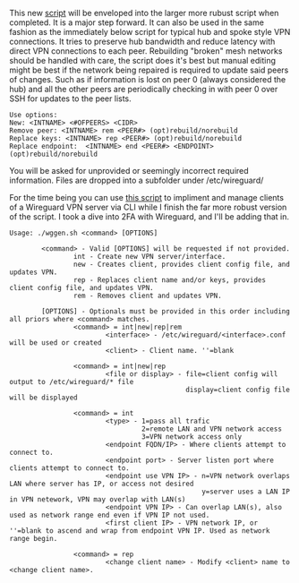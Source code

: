This new [script](https://github.com/danvandermeir/GenerateWireguard/blob/main/wgmesh.sh) will be enveloped into the larger more rubust script when completed. It is a major step forward. It can also be used in the same fashion as the immediately below script for typical hub and spoke style VPN connections. It tries to preserve hub bandwidth and reduce latency with direct VPN connections to each peer. Rebuilding "broken" mesh networks should be handled with care, the script does it's best but manual editing might be best if the network being repaired is required to update said peers of changes. Such as if information is lost on peer 0 (always considered the hub) and all the other peers are periodically checking in with peer 0 over SSH for updates to the peer lists.
```
Use options:
New: <INTNAME> <#OFPEERS> <CIDR>
Remove peer: <INTNAME> rem <PEER#> (opt)rebuild/norebuild
Replace keys: <INTNAME> rep <PEER#> (opt)rebuild/norebuild
Replace endpoint:  <INTNAME> end <PEER#> <ENDPOINT> (opt)rebuild/norebuild
```
You will be asked for unprovided or seemingly incorrect required information. Files are dropped into a subfolder under /etc/wireguard/


For the time being you can use [this script](https://github.com/danvandermeir/GenerateWireguard/blob/main/wggen.sh) to impliment and manage clients of a Wireguard VPN server via CLI while I finish the far more robust version of the script. I took a dive into 2FA with Wireguard, and I'll be adding that in.
```
Usage: ./wggen.sh <command> [OPTIONS]

        <command> - Valid [OPTIONS] will be requested if not provided.
                int - Create new VPN server/interface.
                new - Creates client, provides client config file, and updates VPN.
                rep - Replaces client name and/or keys, provides client config file, and updates VPN.
                rem - Removes client and updates VPN.

        [OPTIONS] - Optionals must be provided in this order including all priors where <command> matches.
                <command> = int|new|rep|rem
                        <interface> - /etc/wireguard/<interface>.conf will be used or created
                        <client> - Client name. ''=blank

                <command> = int|new|rep
                        <file or display> - file=client config will output to /etc/wireguard/* file
                                            display=client config file will be displayed

                <command> = int
                        <type> - 1=pass all trafic
                                 2=remote LAN and VPN network access
                                 3=VPN network access only
                        <endpoint FQDN/IP> - Where clients attempt to connect to.
                        <endpoint port> - Server listen port where clients attempt to connect to.
                        <endpoint use VPN IP> - n=VPN network overlaps LAN where server has IP, or access not desired
                                                y=server uses a LAN IP in VPN netework, VPN may overlap with LAN(s)
                        <endpoint VPN IP> - Can overlap LAN(s), also used as network range end even if VPN IP not used.
                        <first client IP> - VPN network IP, or ''=blank to ascend and wrap from endpoint VPN IP. Used as network range begin.

                <command> = rep
                        <change client name> - Modify <client> name to <change client name>.
```
